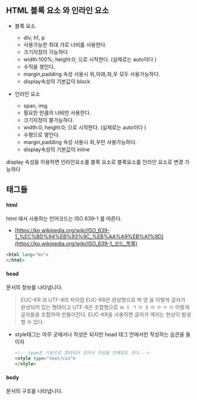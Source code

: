 ## HTML 블록 요소 와 인라인 요소

- 블록 요소
  - div, h1, p
  - 사용가능한 최대 가로 너비를 사용한다. 
  - 크기지정이 가능하다
  - width:100%; height:0; 으로 시작한다. (실제로는 auto이다 )
  - 수직을 쌓인다.
  - margin,padding 속성 사용시 위,아래,좌,우 모두 사용가능하다.
  - display속성의 기본값이 block
  
- 인라인 요소
  - span, img
  - 필요한 만큼의 너비만 사용한다.
  - 크기지정이 불가능하다.
  - width:0; height:0; 으로 시작한다. (실제로는 auto이다 )
  - 수평으로 쌓인다.
  - margin,padding 속성 사용시 좌,우만 사용가능하다.
  - display속성의 기본값이 inline

display 속성을 이용하면 인라인요소를 블록 요소로 블록요소를 인라인 요소로 변경 가능하다 

## 태그들 
#### html

html 에서 사용하는 언어코드는 ISO 639-1 를 따른다. 

- [https://ko.wikipedia.org/wiki/ISO_639-1_%EC%BD%94%EB%93%9C_%EB%AA%A9%EB%A1%9D](https://ko.wikipedia.org/wiki/ISO_639-1_코드_목록)
```html
<html lang="ko">
</html>
```

#### head
문서의 정보를 나타냅니다.

> EUC-KR 과 UTF-8의 차이점
> EUC-KR은 완성형으로 박 영 웅 이렇게 글자가 완성되어 있는 형태이고 UTF-8은 조합형으로 ㅂ ㅏ ㄱ ㅇ ㅕ ㅇ ㅇ ㅜ ㅇ 이렇게 글자들을 조합하여 만들어진다. EUC-KR을 사용하면 글자가 깨지는 현상이 발생할 수 있다.

* style태그는 아무 곳에서나 작성은 되지만 head 태그 안에서만 작성하는 습관을 들이자 

  ```html
  <!-- type은 기본으로 정의되어 있어서 작성을 안해줘도 된다.-->
  <style type="text/css">
  </style>
  ```

  

#### body
문서의 구조를 나타냅니다.







